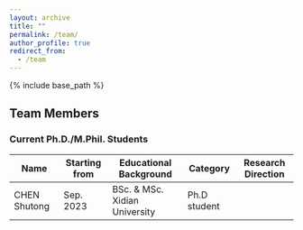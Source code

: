 ```yaml
---
layout: archive
title: ""
permalink: /team/
author_profile: true
redirect_from:
  - /team
---
```


{% include base_path %}

## Team Members

### Current Ph.D./M.Phil. Students

| Name         | Starting from  |  Educational Background       |  Category    |   Research Direction  |
|--------------|----------------|-------------------------------|--------------|-----------------------|
| CHEN Shutong | Sep. 2023      | BSc. & MSc. Xidian University | Ph.D student |                       |
